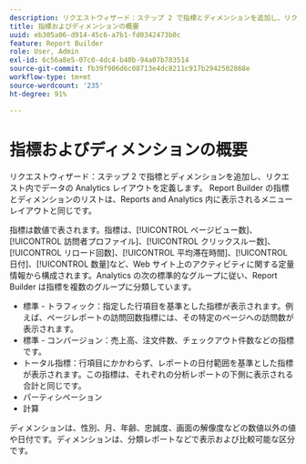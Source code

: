 ```yaml
---
description: リクエストウィザード：ステップ 2 で指標とディメンションを追加し、リクエスト内でデータの Analytics レイアウトを定義できます。Report Builder の指標とディメンションのリストは、Reports and Analytics 内に表示されるメニューレイアウトと同じです。
title: 指標およびディメンションの概要
uuid: eb305a06-d914-45c6-a7b1-fd0342473b0c
feature: Report Builder
role: User, Admin
exl-id: 6c56a8e5-07c0-4dc4-b40b-94a07b783514
source-git-commit: fb39f906d6c08713e4dc8211c917b2942502868e
workflow-type: tm+mt
source-wordcount: '235'
ht-degree: 91%

---
```


# 指標およびディメンションの概要

リクエストウィザード：ステップ 2 で指標とディメンションを追加し、リクエスト内でデータの Analytics レイアウトを定義します。 Report Builder の指標とディメンションのリストは、Reports and Analytics 内に表示されるメニューレイアウトと同じです。

指標は数値で表されます。指標は、[!UICONTROL ページビュー数]、[!UICONTROL 訪問者プロファイル]、[!UICONTROL クリックスルー数]、[!UICONTROL リロード回数]、[!UICONTROL 平均滞在時間]、[!UICONTROL 日付]、[!UICONTROL 数量]など、Web サイト上のアクティビティに関する定量情報から構成されます。Analytics の次の標準的なグループに従い、Report Builder は指標を複数のグループに分類しています。

* 標準 - トラフィック：指定した行項目を基準とした指標が表示されます。例えば、ページレポートの訪問回数指標には、その特定のページへの訪問数が表示されます。
* 標準 - コンバージョン：売上高、注文件数、チェックアウト件数などの指標です。
* トータル指標：行項目にかかわらず、レポートの日付範囲を基準とした指標が表示されます。この指標は、それぞれの分析レポートの下側に表示される合計と同じです。
* パーティシペーション
* 計算

ディメンションは、性別、月、年齢、忠誠度、画面の解像度などの数値以外の値や日付です。ディメンションは、分類レポートなどで表示および比較可能な区分です。
